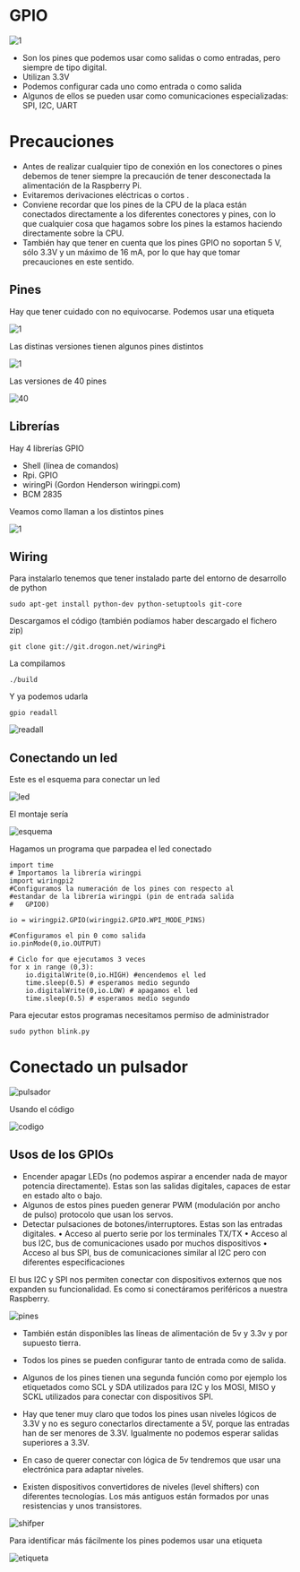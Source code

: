 # GPIO

![1](./imagenes/GPIORasp.png)

* Son los pines que podemos usar como salidas o como entradas, pero siempre de tipo digital.
* Utilizan 3.3V
* Podemos configurar cada uno como entrada o como salida
* Algunos de ellos se pueden usar como comunicaciones especializadas: SPI, I2C, UART


# Precauciones

* Antes de realizar cualquier tipo de conexión en los conectores o pines debemos de tener siempre la precaución de tener desconectada la alimentación de la Raspberry Pi. 
* Evitaremos derivaciones eléctricas o cortos .
* Conviene recordar que los pines de la CPU de la placa están conectados directamente a los diferentes conectores y pines, con lo que cualquier cosa que hagamos sobre los pines la estamos haciendo directamente sobre la CPU.
* También hay que tener en cuenta que los pines GPIO no soportan 5 V, sólo 3.3V y un máximo de 16 mA, por lo que hay que tomar precauciones en este sentido.

## Pines

Hay que tener cuidado con no equivocarse. Podemos usar una etiqueta

![1](./imagenes/etiquetas.png)

Las distinas versiones tienen algunos pines distintos

![1](./imagenes/GPIOV2.png)

Las versiones de 40 pines

![40](./imagenes/RP2_Pinout.png)

## Librerías

Hay 4 librerías GPIO

* Shell (línea de comandos)
* Rpi. GPIO
* wiringPi (Gordon Henderson wiringpi.com)
* BCM 2835

Veamos como llaman a los distintos pines

![1](./imagenes/NombresGPIO.png)

## Wiring

Para instalarlo tenemos que tener instalado parte del entorno de desarrollo de python

	sudo apt-get install python-dev python-setuptools git-core

Descargamos el código (también podíamos haber descargado el fichero zip)

	git clone git://git.drogon.net/wiringPi

La compilamos

	./build

Y ya podemos udarla 

	gpio readall


![readall](./imagenes/readall.png)

## Conectando un led

Este es el esquema para conectar un led

![led](./imagenes/led.png)

El montaje sería

![esquema](./imagenes/esquemaled.png)

Hagamos un programa que parpadea el led conectado 

	import time
	# Importamos la librería wiringpi
	import wiringpi2
	#Configuramos la numeración de los pines con respecto al
	#estandar de la librería wiringpi (pin de entrada salida 
	#	GPIO0)

	io = wiringpi2.GPIO(wiringpi2.GPIO.WPI_MODE_PINS)

	#Configuramos el pin 0 como salida
	io.pinMode(0,io.OUTPUT)

	# Ciclo for que ejecutamos 3 veces
	for x in range (0,3):
		io.digitalWrite(0,io.HIGH) #encendemos el led
		time.sleep(0.5) # esperamos medio segundo
		io.digitalWrite(0,io.LOW) # apagamos el led
		time.sleep(0.5) # esperamos medio segundo

Para ejecutar estos programas necesitamos permiso de administrador

	sudo python blink.py

# Conectado un pulsador

![pulsador](./imagenes/pulsador.png)

Usando el código

![codigo](./imagenes/codigopulsador.png)

## Usos de los GPIOs

* Encender apagar LEDs (no podemos aspirar a encender nada de mayor potencia directamente). Estas son las salidas digitales, capaces de estar en estado alto o bajo. 
* Algunos de estos pines pueden generar PWM (modulación por ancho de pulso) protocolo que usan los servos.
* Detectar pulsaciones de botones/interruptores. Estas son las entradas digitales.
• Acceso al puerto serie por los terminales TX/TX
• Acceso al bus I2C, bus de comunicaciones usado por muchos dispositivos
• Acceso al bus SPI, bus de comunicaciones similar al I2C pero con diferentes especificaciones

El bus I2C y SPI nos permiten conectar con dispositivos externos que nos
expanden su funcionalidad. Es como si conectáramos periféricos a nuestra
Raspberry.

![pines](./imagenes/pi2GPIO.jpg)

* También están disponibles las líneas de alimentación de 5v y 3.3v y por supuesto tierra.

* Todos los pines se pueden configurar tanto de entrada como de salida.

* Algunos de los pines tienen una segunda función como por ejemplo los etiquetados como SCL y SDA utilizados para I2C y los MOSI, MISO y SCKL utilizados para conectar con dispositivos SPI.
* Hay que tener muy claro que todos los pines usan niveles lógicos de 3.3V y no es seguro conectarlos directamente a 5V, porque las entradas han de ser menores de 3.3V. Igualmente no podemos esperar salidas superiores a 3.3V.
* En caso de querer conectar con lógica de 5v tendremos que usar una electrónica para adaptar niveles.
* Existen dispositivos convertidores de niveles (level shifters) con diferentes tecnologías. Los más antiguos están formados por unas resistencias y unos transistores.

![shifper](./imagenes/shifter.png)

Para identificar más fácilmente los pines podemos usar una etiqueta

![etiqueta](./imagenes/etiqueta.png)